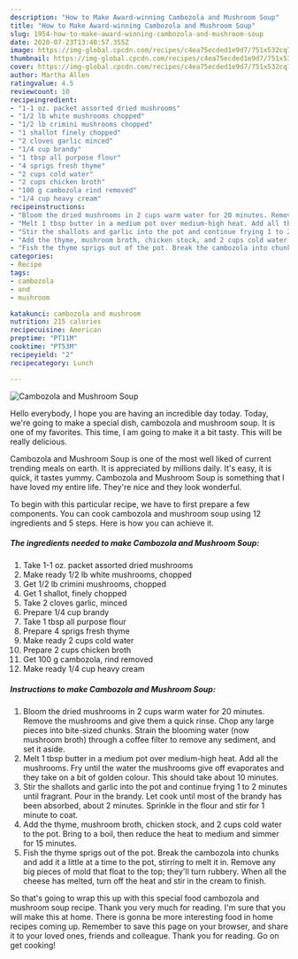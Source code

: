 ```yaml
---
description: "How to Make Award-winning Cambozola and Mushroom Soup"
title: "How to Make Award-winning Cambozola and Mushroom Soup"
slug: 1954-how-to-make-award-winning-cambozola-and-mushroom-soup
date: 2020-07-23T13:40:57.355Z
image: https://img-global.cpcdn.com/recipes/c4ea75ecded1e9d7/751x532cq70/cambozola-and-mushroom-soup-recipe-main-photo.jpg
thumbnail: https://img-global.cpcdn.com/recipes/c4ea75ecded1e9d7/751x532cq70/cambozola-and-mushroom-soup-recipe-main-photo.jpg
cover: https://img-global.cpcdn.com/recipes/c4ea75ecded1e9d7/751x532cq70/cambozola-and-mushroom-soup-recipe-main-photo.jpg
author: Martha Allen
ratingvalue: 4.5
reviewcount: 10
recipeingredient:
- "1-1 oz. packet assorted dried mushrooms"
- "1/2 lb white mushrooms chopped"
- "1/2 lb crimini mushrooms chopped"
- "1 shallot finely chopped"
- "2 cloves garlic minced"
- "1/4 cup brandy"
- "1 tbsp all purpose flour"
- "4 sprigs fresh thyme"
- "2 cups cold water"
- "2 cups chicken broth"
- "100 g cambozola rind removed"
- "1/4 cup heavy cream"
recipeinstructions:
- "Bloom the dried mushrooms in 2 cups warm water for 20 minutes. Remove the mushrooms and give them a quick rinse. Chop any large pieces into bite-sized chunks. Strain the blooming water (now mushroom broth) through a coffee filter to remove any sediment, and set it aside."
- "Melt 1 tbsp butter in a medium pot over medium-high heat. Add all the mushrooms. Fry until the water the mushrooms give off evaporates and they take on a bit of golden colour. This should take about 10 minutes."
- "Stir the shallots and garlic into the pot and continue frying 1 to 2 minutes until fragrant. Pour in the brandy. Let cook until most of the brandy has been absorbed, about 2 minutes. Sprinkle in the flour and stir for 1 minute to coat."
- "Add the thyme, mushroom broth, chicken stock, and 2 cups cold water to the pot. Bring to a boil, then reduce the heat to medium and simmer for 15 minutes."
- "Fish the thyme sprigs out of the pot. Break the cambozola into chunks and add it a little at a time to the pot, stirring to melt it in. Remove any big pieces of mold that float to the top; they&#39;ll turn rubbery. When all the cheese has melted, turn off the heat and stir in the cream to finish."
categories:
- Recipe
tags:
- cambozola
- and
- mushroom

katakunci: cambozola and mushroom 
nutrition: 215 calories
recipecuisine: American
preptime: "PT11M"
cooktime: "PT53M"
recipeyield: "2"
recipecategory: Lunch

---
```



![Cambozola and Mushroom Soup](https://img-global.cpcdn.com/recipes/c4ea75ecded1e9d7/751x532cq70/cambozola-and-mushroom-soup-recipe-main-photo.jpg)

Hello everybody, I hope you are having an incredible day today. Today, we're going to make a special dish, cambozola and mushroom soup. It is one of my favorites. This time, I am going to make it a bit tasty. This will be really delicious.

Cambozola and Mushroom Soup is one of the most well liked of current trending meals on earth. It is appreciated by millions daily. It's easy, it is quick, it tastes yummy. Cambozola and Mushroom Soup is something that I have loved my entire life. They're nice and they look wonderful.




To begin with this particular recipe, we have to first prepare a few components. You can cook cambozola and mushroom soup using 12 ingredients and 5 steps. Here is how you can achieve it.

<!--inarticleads1-->

##### The ingredients needed to make Cambozola and Mushroom Soup:

1. Take 1-1 oz. packet assorted dried mushrooms
1. Make ready 1/2 lb white mushrooms, chopped
1. Get 1/2 lb crimini mushrooms, chopped
1. Get 1 shallot, finely chopped
1. Take 2 cloves garlic, minced
1. Prepare 1/4 cup brandy
1. Take 1 tbsp all purpose flour
1. Prepare 4 sprigs fresh thyme
1. Make ready 2 cups cold water
1. Prepare 2 cups chicken broth
1. Get 100 g cambozola, rind removed
1. Make ready 1/4 cup heavy cream




<!--inarticleads2-->

##### Instructions to make Cambozola and Mushroom Soup:

1. Bloom the dried mushrooms in 2 cups warm water for 20 minutes. Remove the mushrooms and give them a quick rinse. Chop any large pieces into bite-sized chunks. Strain the blooming water (now mushroom broth) through a coffee filter to remove any sediment, and set it aside.
1. Melt 1 tbsp butter in a medium pot over medium-high heat. Add all the mushrooms. Fry until the water the mushrooms give off evaporates and they take on a bit of golden colour. This should take about 10 minutes.
1. Stir the shallots and garlic into the pot and continue frying 1 to 2 minutes until fragrant. Pour in the brandy. Let cook until most of the brandy has been absorbed, about 2 minutes. Sprinkle in the flour and stir for 1 minute to coat.
1. Add the thyme, mushroom broth, chicken stock, and 2 cups cold water to the pot. Bring to a boil, then reduce the heat to medium and simmer for 15 minutes.
1. Fish the thyme sprigs out of the pot. Break the cambozola into chunks and add it a little at a time to the pot, stirring to melt it in. Remove any big pieces of mold that float to the top; they&#39;ll turn rubbery. When all the cheese has melted, turn off the heat and stir in the cream to finish.




So that's going to wrap this up with this special food cambozola and mushroom soup recipe. Thank you very much for reading. I'm sure that you will make this at home. There is gonna be more interesting food in home recipes coming up. Remember to save this page on your browser, and share it to your loved ones, friends and colleague. Thank you for reading. Go on get cooking!
